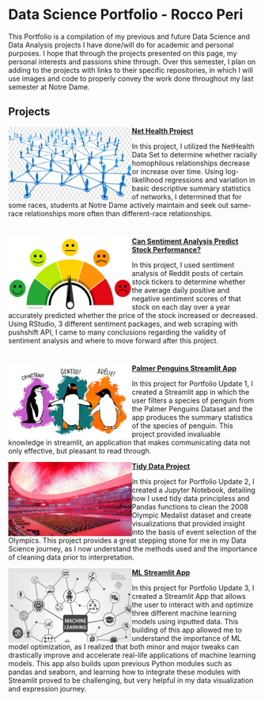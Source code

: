 # Data Science Portfolio - Rocco Peri
This Portfolio is a compilation of my previous and future Data Science and Data Analysis projects I have done/will do for academic and personal purposes. I hope that through the projects presented on this page, my personal interests and passions shine through. Over this semester, I plan on adding to the projects with links to their specific repositories, in which I will use images and code to properly convey the work done throughout my last semester at Notre Dame. 

## Projects

<img align="left" width="250" height="150" src="https://github.com/roccoperi/PERI-Data-Science-Portfolio/blob/main/networks.png"> **[Net Health Project](https://github.com/roccoperi/Net-Health-Project)**

In this project, I utilized the NetHealth Data Set to determine whether racially homophilous relationships decrease or increase over time. Using log-likelihood regressions and variation in basic descriptive summary statistics of networks, I determined that for some races, students at Notre Dame actively maintain and seek out same-race relationships more often than different-race relationships. 

#

<img align="left" width="250" height="150" src="https://github.com/roccoperi/PERI-Data-Science-Portfolio/blob/main/sentiment.webp"> **[Can Sentiment Analysis Predict Stock Performance?](https://github.com/roccoperi/Reddit-Sentiment-Analysis-For-Modeling-Stock-Performance)**

In this project, I used sentiment analysis of Reddit posts of certain stock tickers to determine whether the average daily positive and negative sentiment scores of that stock on each day over a year accurately predicted whether the price of the stock increased or decreased. Using RStudio, 3 different sentiment packages, and web scraping with pushshift API, I came to many conclusions regarding the validity of sentiment analysis and where to move forward after this project.

#
<img align="left" width="250" height="150" src="https://github.com/roccoperi/PERI-Data-Science-Portfolio/blob/main/penguins.jpg"> **[Palmer Penguins Streamlit App](https://github.com/roccoperi/PERI-Data-Science-Portfolio/tree/main/basic-streamlit-app)**

In this project for Portfolio Update 1, I created a Streamlit app in which the user filters a species of penguin from the Palmer Penguins Dataset and the app produces the summary statistics of the species of penguin. This project provided invaluable knowledge in streamlit, an application that makes communicating data not only effective, but pleasant to read through.

<img align="left" width="250" height="150" src="https://github.com/roccoperi/PERI-Data-Science-Portfolio/blob/main/2008%20olympics.jpg"> **[Tidy Data Project](https://github.com/roccoperi/PERI-Data-Science-Portfolio/tree/main/TidyData-Project)**

In this project for Portfolio Update 2, I created a Jupyter Notebook, detailing how I used tidy data principless and Pandas functions to clean the 2008 Olympic Medalist dataset and create visualizations that provided insight into the basis of event selection of the Olympics. This project provides a great stepping stone for me in my Data Science journey, as I now understand the methods used and the importance of cleaning data prior to interpretation. 

<img align="left" width="250" height="150" src="https://github.com/roccoperi/PERI-Data-Science-Portfolio/blob/main/images/ML.png"> **[ML Streamlit App](https://github.com/roccoperi/PERI-Data-Science-Portfolio/tree/main/MLStreamlitApp)** 

In this project for Portfolio Update 3, I created a Streamlit App that allows the user to interact with and optimize three different machine learning models using inputted data. This building of this app allowed me to understand the importance of ML model optimization, as I realized that both minor and major tweaks can drastically improve and accelerate real-life applications of machine learning models. This app also builds upon previous Python modules such as pandas and seaborn, and learning how to integrate these modules with Streamlit proved to be challenging, but very helpful in my data visualization and expression journey. 





